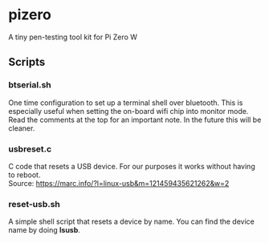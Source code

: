# pizero
A tiny pen-testing tool kit for Pi Zero W

## Scripts
### btserial.sh
One time configuration to set up a terminal shell over bluetooth. This is especially useful when setting the on-board wifi chip into monitor mode. Read the comments at the top for an important note. In the future this will be cleaner.

### usbreset.c
C code that resets a USB device. For our purposes it works without having to reboot.  
Source: https://marc.info/?l=linux-usb&m=121459435621262&w=2

### reset-usb.sh
A simple shell script that resets a device by name. You can find the device name by doing **lsusb**.
